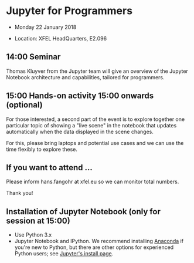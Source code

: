 # Jupyter for Programmers

* Monday 22 January 2018

* Location: XFEL HeadQuarters, E2.096

## 14:00 Seminar

Thomas Kluyver from the Jupyter team will give an overview of the
Jupyter Notebook architecture and capabilities, tailored for
programmers.

## 15:00 Hands-on activity 15:00 onwards (optional)

For those interested, a second part of the event is to explore
together one particular topic of showing a "live scene" in the
notebook that updates automatically when the data displayed in the
scene changes.

For this, please bring laptops and potential use cases and we can use
the time flexibly to explore these.

## If you want to attend ...

Please inform hans.fangohr at xfel.eu so we can monitor total numbers.

Thank you!

## Installation of Jupyter Notebook (only for session at 15:00)

* Use Python 3.x
* Jupyter Notebook and IPython. We recommend installing
  [Anaconda](http://continuum.io/downloads) if you're new to Python, but
  there are other options for experienced Python users; see [Jupyter's install
  page](http://jupyter.org/install.html).

